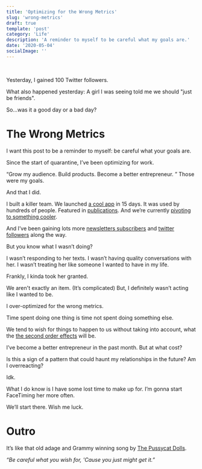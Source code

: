 ```yaml
---
title: 'Optimizing for the Wrong Metrics'
slug: 'wrong-metrics'
draft: true
template: 'post'
category: 'Life'
description: 'A reminder to myself to be careful what my goals are.'
date: '2020-05-04'
socialImage: ''
---
```


<br />

Yesterday, I gained 100 Twitter followers.

What also happened yesterday: A girl I was seeing told me we should "just be friends".

So...was it a good day or a bad day?

# The Wrong Metrics

I want this post to be a reminder to myself: be careful what your goals are.

Since the start of quarantine, I’ve been optimizing for work.

“Grow my audience. Build products. Become a better entrepreneur. ” Those were my goals.

And that I did.

I built a killer team. We launched [a cool app](https://chatparty.co) in 15 days. It was used by hundreds of people. Featured in [publications](https://thehustle.co/04212020-silicon-valley-clubhouse/). And we’re currently [pivoting to something cooler](https://antdke.co/posts/building-hinote).

And I’ve been gaining lots more [newsletters subscribers](https://twitter.com/antdke/status/1254443185604001799?s=20) and [twitter followers](https://twitter.com) along the way.

But you know what I wasn’t doing?

I wasn’t responding to her texts. I wasn’t having quality conversations with her. I wasn’t treating her like someone I wanted to have in my life.

Frankly, I kinda took her granted.

We aren't exactly an item. (It’s complicated) But, I definitely wasn’t acting like I wanted to be.

I over-optimized for the wrong metrics.

Time spent doing one thing is time not spent doing something else.

We tend to wish for things to happen to us without taking into account, what the [the second order effects](https://fs.blog/2016/04/second-order-thinking/) will be.

I’ve become a better entrepreneur in the past month. But at what cost?

Is this a sign of a pattern that could haunt my relationships in the future? Am I overreacting?

Idk.

What I do know is I have some lost time to make up for. I’m gonna start FaceTiming her more often.

We’ll start there. Wish me luck.

# Outro

It’s like that old adage and Grammy winning song by [The Pussycat Dolls](https://en.wikipedia.org/wiki/The_Pussycat_Dolls).

_“Be careful what you wish for, 'Cause you just might get it.”_

<br />

